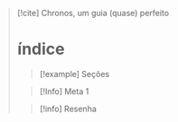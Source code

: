 > [!cite] Chronos, um guia (quase) perfeito
> # índice
>  > [!example] Seções
>  
> > [!Info] Meta 1
> 
>  > [!info] Resenha